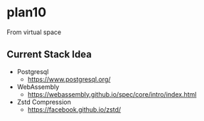 # plan10
From virtual space

## Current Stack Idea
* Postgresql
    * https://www.postgresql.org/
* WebAssembly
    * https://webassembly.github.io/spec/core/intro/index.html
* Zstd Compression
    * https://facebook.github.io/zstd/

